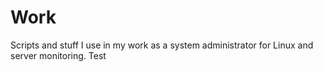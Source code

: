 # Work
Scripts and stuff I use in my work as a system administrator for Linux and server monitoring.
Test
